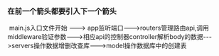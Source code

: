 ### 在前一个箭头都要引入下一个箭头

​		main.js入口文件开始 ---> app监听端口--->routers管理路由api,调用middleware验证参数--->相应api的控制器controller解析body的数据--->servers操作数据增删改查库--->model操作数据库中的创建表

